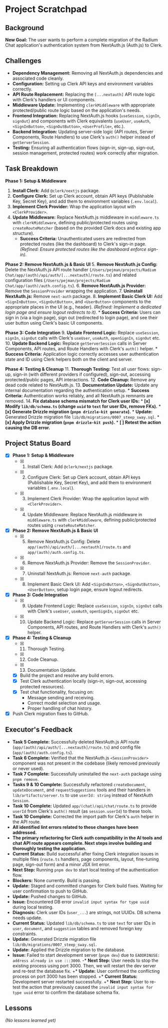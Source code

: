 # Project Scratchpad

## Background

**New Goal:** The user wants to perform a complete migration of the Radium Chat application's authentication system from NextAuth.js (Auth.js) to Clerk.

## Challenges

- **Dependency Management:** Removing all NextAuth.js dependencies and associated code cleanly.
- **Configuration:** Setting up Clerk API keys and environment variables correctly.
- **API Route Replacement:** Replacing the `[...nextauth]` API route logic with Clerk's handlers or UI components.
- **Middleware Update:** Implementing `clerkMiddleware` with appropriate protected/public route logic based on the application's needs.
- **Frontend Integration:** Replacing NextAuth.js hooks (`useSession`, `signIn`, `signOut`) and components with Clerk equivalents (`useUser`, `useAuth`, `<SignInButton>`, `<SignOutButton>`, `<UserProfile>`, etc.).
- **Backend Integration:** Updating server-side logic (API routes, Server Components, Route Handlers) to use Clerk's `auth()` helper instead of `getServerSession`.
- **Testing:** Ensuring all authentication flows (sign-in, sign-up, sign-out, session management, protected routes) work correctly after migration.

## Task Breakdown

**Phase 1: Setup & Middleware**
1.  **Install Clerk:** Add `@clerk/nextjs` package.
2.  **Configure Clerk:** Set up Clerk account, obtain API keys (Publishable Key, Secret Key), and add them to environment variables (`.env.local`).
3.  **Implement Clerk Provider:** Wrap the application layout with `<ClerkProvider>`.
4.  **Update Middleware:** Replace NextAuth.js middleware in `middleware.ts` with `clerkMiddleware`, defining public/protected routes using `createRouteMatcher` (based on the provided Clerk docs and existing app structure).
    *   **Success Criteria:** Unauthenticated users are redirected from protected routes (like the dashboard) to Clerk's sign-in page. *(Refined: Ensure protected routes like the dashboard enforce sign-in).*

**Phase 2: Remove NextAuth.js & Basic UI**
5.  **Remove NextAuth.js Config:** Delete the NextAuth.js API route handler (`/Users/pejman/projects/Radium Chat/app/(auth)/api/auth/[...nextauth]/route.ts`) and related configuration files (`/Users/pejman/projects/Radium Chat/app/(auth)/auth.config.ts`).
6.  **Remove NextAuth.js Provider:** Remove the `SessionProvider` wrapping the application.
7.  **Uninstall NextAuth.js:** Remove `next-auth` package.
8.  **Implement Basic Clerk UI:** Add `<SignInButton>`, `<SignOutButton>`, and `<UserButton>` components to the appropriate places in the UI (e.g., header). *(Refined: Implement a dedicated login page and ensure logout redirects to it).*
    *   **Success Criteria:** Users can sign in (via a login page), sign out (redirected to login page), and see their user button using Clerk's basic UI components.

**Phase 3: Code Integration**
9.  **Update Frontend Logic:** Replace `useSession`, `signIn`, `signOut` calls with Clerk's `useUser`, `useAuth`, `openSignIn`, `signOut` etc.
10. **Update Backend Logic:** Replace `getServerSession` calls in Server Components, API routes, and Route Handlers with Clerk's `auth()` helper.
    *   **Success Criteria:** Application logic correctly accesses user authentication state and ID using Clerk helpers both on the client and server.

**Phase 4: Testing & Cleanup**
11. **Thorough Testing:** Test all user flows: sign-up, sign-in (with different providers if configured), sign-out, accessing protected/public pages, API interactions.
12. **Code Cleanup:** Remove any dead code related to NextAuth.js.
13. **Documentation Update:** Update any internal documentation regarding the authentication setup.
    *   **Success Criteria:** Authentication works reliably, and all NextAuth.js remnants are removed.
14. **Fix database schema mismatch for Clerk user IDs:**
    *   **[x] Modify `lib/db/schema.ts` (change `uuid` to `text` for user IDs, remove FKs).**
    *   **[x] Generate Drizzle migration (`pnpm drizzle-kit generate`).**
    *   **Update:** Generated Drizzle migration file `lib/db/migrations/0007_steep_sway.sql`.
    *   **[x] Apply Drizzle migration (`pnpm drizzle-kit push`).**
    *   **[ ] Retest the action causing the DB error.**

## Project Status Board

- [X] **Phase 1: Setup & Middleware**
  - [X] 1. Install Clerk: Add `@clerk/nextjs` package.
  - [X] 2. Configure Clerk: Set up Clerk account, obtain API keys (Publishable Key, Secret Key), and add them to environment variables (`.env.local`).
  - [X] 3. Implement Clerk Provider: Wrap the application layout with `<ClerkProvider>`.
  - [X] 4. Update Middleware: Replace NextAuth.js middleware in `middleware.ts` with `clerkMiddleware`, defining public/protected routes using `createRouteMatcher`.
- [X] **Phase 2: Remove NextAuth.js & Basic UI**
  - [X] 5. Remove NextAuth.js Config: Delete `app/(auth)/api/auth/[...nextauth]/route.ts` and `app/(auth)/auth.config.ts`.
  - [X] 6. Remove NextAuth.js Provider: Remove the `SessionProvider`.
  - [X] 7. Uninstall NextAuth.js: Remove `next-auth` package.
  - [X] 8. Implement Basic Clerk UI: Add `<SignInButton>`, `<SignOutButton>`, `<UserButton>`, setup login page, ensure logout redirects.
- [X] **Phase 3: Code Integration**
  - [X] 9. Update Frontend Logic: Replace `useSession`, `signIn`, `signOut` calls with Clerk's `useUser`, `useAuth`, `openSignIn`, `signOut` etc.
  - [X] 10. Update Backend Logic: Replace `getServerSession` calls in Server Components, API routes, and Route Handlers with Clerk's `auth()` helper.
- [X] **Phase 4: Testing & Cleanup**
  - [X] 11. Thorough Testing.
  - [X] 12. Code Cleanup.
  - [X] 13. Documentation Update.
  - [X] Build the project and resolve any build errors.
  - [X] Test Clerk authentication locally (sign-in, sign-out, accessing protected resources).
  - [X] Test chat functionality, focusing on:
    - Message sending and receiving.
    - Correct model selection and usage.
    - Proper handling of chat history.
- [X] Push Clerk migration fixes to GitHub.

## Executor's Feedback

- **Task 5 Complete:** Successfully deleted NextAuth.js API route (`app/(auth)/api/auth/[...nextauth]/route.ts`) and config file (`app/(auth)/auth.config.ts`).
- **Task 6 Complete:** Verified that the NextAuth.js `<SessionProvider>` component was not present in the codebase (likely removed previously or never used).
- **Task 7 Complete:** Successfully uninstalled the `next-auth` package using `pnpm remove`.
- **Tasks 9 & 10 Complete:** Successfully refactored `createDocument`, `updateDocument`, and `requestSuggestions` tools and their handlers in `lib/artifacts/server.ts` to use `userId: string` instead of NextAuth `Session`.
- **Task 10 Complete:** Updated `app/(chat)/api/chat/route.ts` to provide `userId` from Clerk's `auth()` result (as `session.userId`) to these tools.
- **Task 10 Complete:** Corrected the import path for Clerk's `auth` helper in the API route.
- **All identified lint errors related to these changes have been addressed.**
- **The primary refactoring for Clerk auth compatibility in the AI tools and chat API route appears complete. Next steps involve building and thoroughly testing the application.**
- **Current Status:** Build successful after fixing Clerk integration issues in multiple files (`route.ts` handlers, page components, layout, fine-tuning page, sign-out form) and a minor JSX lint error.
- **Next Step:** Running `pnpm dev` to start local testing of the authentication flow.
- **Blockers:** None currently. Build is passing.
- **Update:** Staged and committed changes for Clerk build fixes. Waiting for user confirmation to push to GitHub.
- **Update:** Pushed changes to GitHub.
- **Issue:** Encountered DB error `invalid input syntax for type uuid` during local testing.
- **Diagnosis:** Clerk user IDs (`user_...`) are strings, not UUIDs. DB schema needs update.
- **Current Status:** Updated `lib/db/schema.ts` to use `text` for user IDs in `user`, `document`, and `suggestion` tables and removed foreign key constraints.
- **Update:** Generated Drizzle migration file `lib/db/migrations/0007_steep_sway.sql`.
- **Update:** Applied the Drizzle migration to the database.
- **Issue:** Failed to start development server (`pnpm dev`) due to `EADDRINUSE: address already in use :::3000`.
-*   **Next Step:** User needs to stop the existing process using port 3000. Then, we will restart the dev server and re-test the database fix.
+*   **Update:** User confirmed the conflicting process on port 3000 has been stopped.
+*   **Current Status:** Development server restarted successfully.
+*   **Next Step:** User to re-test the action that previously caused the `invalid input syntax for type uuid` error to confirm the database schema fix.

## Lessons

*(No lessons learned yet)*
